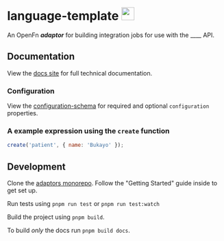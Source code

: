 # language-template <img src='assets/sq-256x256.png' width="30" height="30">

An OpenFn **_adaptor_** for building integration jobs for use with the \_\_\_\_
API.

## Documentation

View the [docs site](https://docs.openfn.org/adaptors/packages/template-docs)
for full technical documentation.

### Configuration

View the
[configuration-schema](https://docs.openfn.org/adaptors/packages/template-configuration-schema/)
for required and optional `configuration` properties.

### A example expression using the `create` function

```js
create('patient', { name: 'Bukayo' });
```

## Development

Clone the [adaptors monorepo](https://github.com/OpenFn/adaptors). Follow the
"Getting Started" guide inside to get set up.

Run tests using `pnpm run test` or `pnpm run test:watch`

Build the project using `pnpm build`.

To build _only_ the docs run `pnpm build docs`.
